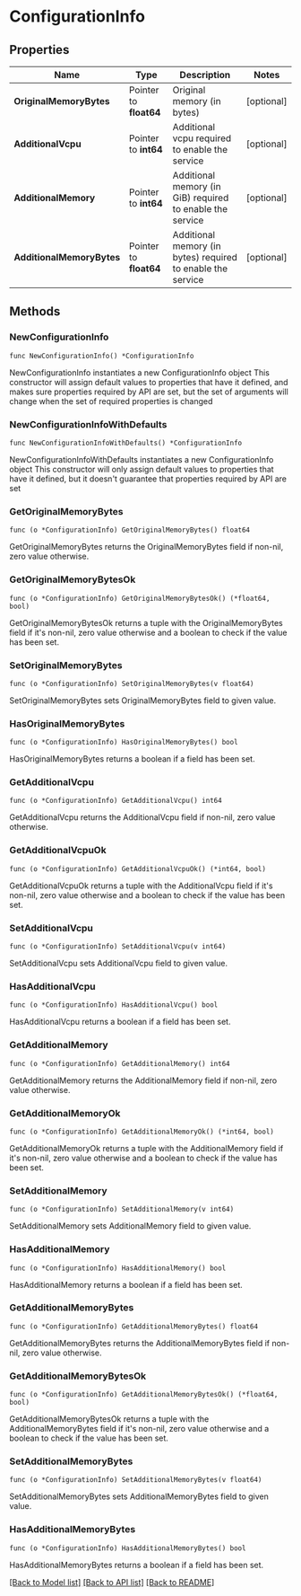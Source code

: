 # ConfigurationInfo

## Properties

Name | Type | Description | Notes
------------ | ------------- | ------------- | -------------
**OriginalMemoryBytes** | Pointer to **float64** | Original memory (in bytes) | [optional] 
**AdditionalVcpu** | Pointer to **int64** | Additional vcpu required to enable the service | [optional] 
**AdditionalMemory** | Pointer to **int64** | Additional memory (in GiB) required to enable the service | [optional] 
**AdditionalMemoryBytes** | Pointer to **float64** | Additional memory (in bytes) required to enable the service | [optional] 

## Methods

### NewConfigurationInfo

`func NewConfigurationInfo() *ConfigurationInfo`

NewConfigurationInfo instantiates a new ConfigurationInfo object
This constructor will assign default values to properties that have it defined,
and makes sure properties required by API are set, but the set of arguments
will change when the set of required properties is changed

### NewConfigurationInfoWithDefaults

`func NewConfigurationInfoWithDefaults() *ConfigurationInfo`

NewConfigurationInfoWithDefaults instantiates a new ConfigurationInfo object
This constructor will only assign default values to properties that have it defined,
but it doesn't guarantee that properties required by API are set

### GetOriginalMemoryBytes

`func (o *ConfigurationInfo) GetOriginalMemoryBytes() float64`

GetOriginalMemoryBytes returns the OriginalMemoryBytes field if non-nil, zero value otherwise.

### GetOriginalMemoryBytesOk

`func (o *ConfigurationInfo) GetOriginalMemoryBytesOk() (*float64, bool)`

GetOriginalMemoryBytesOk returns a tuple with the OriginalMemoryBytes field if it's non-nil, zero value otherwise
and a boolean to check if the value has been set.

### SetOriginalMemoryBytes

`func (o *ConfigurationInfo) SetOriginalMemoryBytes(v float64)`

SetOriginalMemoryBytes sets OriginalMemoryBytes field to given value.

### HasOriginalMemoryBytes

`func (o *ConfigurationInfo) HasOriginalMemoryBytes() bool`

HasOriginalMemoryBytes returns a boolean if a field has been set.

### GetAdditionalVcpu

`func (o *ConfigurationInfo) GetAdditionalVcpu() int64`

GetAdditionalVcpu returns the AdditionalVcpu field if non-nil, zero value otherwise.

### GetAdditionalVcpuOk

`func (o *ConfigurationInfo) GetAdditionalVcpuOk() (*int64, bool)`

GetAdditionalVcpuOk returns a tuple with the AdditionalVcpu field if it's non-nil, zero value otherwise
and a boolean to check if the value has been set.

### SetAdditionalVcpu

`func (o *ConfigurationInfo) SetAdditionalVcpu(v int64)`

SetAdditionalVcpu sets AdditionalVcpu field to given value.

### HasAdditionalVcpu

`func (o *ConfigurationInfo) HasAdditionalVcpu() bool`

HasAdditionalVcpu returns a boolean if a field has been set.

### GetAdditionalMemory

`func (o *ConfigurationInfo) GetAdditionalMemory() int64`

GetAdditionalMemory returns the AdditionalMemory field if non-nil, zero value otherwise.

### GetAdditionalMemoryOk

`func (o *ConfigurationInfo) GetAdditionalMemoryOk() (*int64, bool)`

GetAdditionalMemoryOk returns a tuple with the AdditionalMemory field if it's non-nil, zero value otherwise
and a boolean to check if the value has been set.

### SetAdditionalMemory

`func (o *ConfigurationInfo) SetAdditionalMemory(v int64)`

SetAdditionalMemory sets AdditionalMemory field to given value.

### HasAdditionalMemory

`func (o *ConfigurationInfo) HasAdditionalMemory() bool`

HasAdditionalMemory returns a boolean if a field has been set.

### GetAdditionalMemoryBytes

`func (o *ConfigurationInfo) GetAdditionalMemoryBytes() float64`

GetAdditionalMemoryBytes returns the AdditionalMemoryBytes field if non-nil, zero value otherwise.

### GetAdditionalMemoryBytesOk

`func (o *ConfigurationInfo) GetAdditionalMemoryBytesOk() (*float64, bool)`

GetAdditionalMemoryBytesOk returns a tuple with the AdditionalMemoryBytes field if it's non-nil, zero value otherwise
and a boolean to check if the value has been set.

### SetAdditionalMemoryBytes

`func (o *ConfigurationInfo) SetAdditionalMemoryBytes(v float64)`

SetAdditionalMemoryBytes sets AdditionalMemoryBytes field to given value.

### HasAdditionalMemoryBytes

`func (o *ConfigurationInfo) HasAdditionalMemoryBytes() bool`

HasAdditionalMemoryBytes returns a boolean if a field has been set.


[[Back to Model list]](../README.md#documentation-for-models) [[Back to API list]](../README.md#documentation-for-api-endpoints) [[Back to README]](../README.md)


